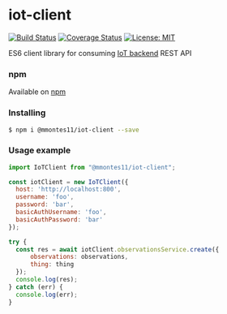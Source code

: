 # iot-client
[![Build Status](https://travis-ci.org/mmontes11/iot-client.svg?branch=develop)](https://travis-ci.org/mmontes11/iot-client)
[![Coverage Status](https://coveralls.io/repos/github/mmontes11/iot-client/badge.svg?branch=develop)](https://coveralls.io/github/mmontes11/iot-client?branch=develop)
[![License: MIT](https://img.shields.io/badge/License-MIT-yellow.svg)](https://opensource.org/licenses/MIT)

ES6 client library for consuming [IoT backend](https://github.com/mmontes11/iot-backend) REST API

### npm
Available on [npm](https://www.npmjs.com/package/@mmontes11/iot-client)

### Installing

```bash
$ npm i @mmontes11/iot-client --save
```

### Usage example

``` javascript
import IoTClient from "@mmontes11/iot-client";

const iotClient = new IoTClient({
  host: 'http://localhost:800',
  username: 'foo',
  password: 'bar',
  basicAuthUsername: 'foo',
  basicAuthPassword: 'bar'
});

try {
  const res = await iotClient.observationsService.create({
      observations: observations,
      thing: thing
  });
  console.log(res);
} catch (err) {
  console.log(err);
}
```

